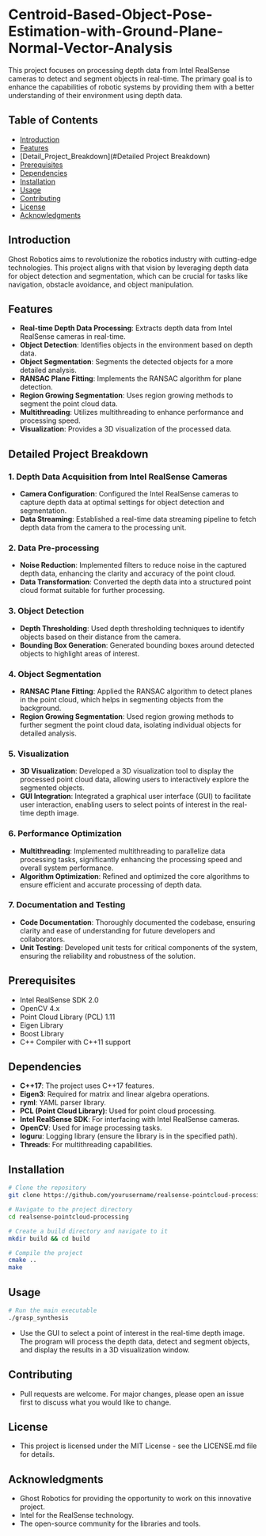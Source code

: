# Centroid-Based-Object-Pose-Estimation-with-Ground-Plane-Normal-Vector-Analysis

This project focuses on processing depth data from Intel RealSense cameras to detect and segment objects in real-time. The primary goal is to enhance the capabilities of robotic systems by providing them with a better understanding of their environment using depth data.

## Table of Contents
- [Introduction](#introduction)
- [Features](#features)
- [Detail_Project_Breakdown](#Detailed Project Breakdown)
- [Prerequisites](#prerequisites)
- [Dependencies](#dependencies)
- [Installation](#installation)
- [Usage](#usage)
- [Contributing](#contributing)
- [License](#license)
- [Acknowledgments](#acknowledgments)

## Introduction
Ghost Robotics aims to revolutionize the robotics industry with cutting-edge technologies. This project aligns with that vision by leveraging depth data for object detection and segmentation, which can be crucial for tasks like navigation, obstacle avoidance, and object manipulation.

## Features
- **Real-time Depth Data Processing**: Extracts depth data from Intel RealSense cameras in real-time.
- **Object Detection**: Identifies objects in the environment based on depth data.
- **Object Segmentation**: Segments the detected objects for a more detailed analysis.
- **RANSAC Plane Fitting**: Implements the RANSAC algorithm for plane detection.
- **Region Growing Segmentation**: Uses region growing methods to segment the point cloud data.
- **Multithreading**: Utilizes multithreading to enhance performance and processing speed.
- **Visualization**: Provides a 3D visualization of the processed data.


## Detailed Project Breakdown

### 1. Depth Data Acquisition from Intel RealSense Cameras
- **Camera Configuration**: Configured the Intel RealSense cameras to capture depth data at optimal settings for object detection and segmentation.
- **Data Streaming**: Established a real-time data streaming pipeline to fetch depth data from the camera to the processing unit.

### 2. Data Pre-processing
- **Noise Reduction**: Implemented filters to reduce noise in the captured depth data, enhancing the clarity and accuracy of the point cloud.
- **Data Transformation**: Converted the depth data into a structured point cloud format suitable for further processing.

### 3. Object Detection
- **Depth Thresholding**: Used depth thresholding techniques to identify objects based on their distance from the camera.
- **Bounding Box Generation**: Generated bounding boxes around detected objects to highlight areas of interest.

### 4. Object Segmentation
- **RANSAC Plane Fitting**: Applied the RANSAC algorithm to detect planes in the point cloud, which helps in segmenting objects from the background.
- **Region Growing Segmentation**: Used region growing methods to further segment the point cloud data, isolating individual objects for detailed analysis.

### 5. Visualization
- **3D Visualization**: Developed a 3D visualization tool to display the processed point cloud data, allowing users to interactively explore the segmented objects.
- **GUI Integration**: Integrated a graphical user interface (GUI) to facilitate user interaction, enabling users to select points of interest in the real-time depth image.

### 6. Performance Optimization
- **Multithreading**: Implemented multithreading to parallelize data processing tasks, significantly enhancing the processing speed and overall system performance.
- **Algorithm Optimization**: Refined and optimized the core algorithms to ensure efficient and accurate processing of depth data.

### 7. Documentation and Testing
- **Code Documentation**: Thoroughly documented the codebase, ensuring clarity and ease of understanding for future developers and collaborators.
- **Unit Testing**: Developed unit tests for critical components of the system, ensuring the reliability and robustness of the solution.

## Prerequisites
- Intel RealSense SDK 2.0
- OpenCV 4.x
- Point Cloud Library (PCL) 1.11
- Eigen Library
- Boost Library
- C++ Compiler with C++11 support

## Dependencies
- **C++17**: The project uses C++17 features.
- **Eigen3**: Required for matrix and linear algebra operations.
- **ryml**: YAML parser library.
- **PCL (Point Cloud Library)**: Used for point cloud processing.
- **Intel RealSense SDK**: For interfacing with Intel RealSense cameras.
- **OpenCV**: Used for image processing tasks.
- **loguru**: Logging library (ensure the library is in the specified path).
- **Threads**: For multithreading capabilities.

## Installation
```bash
# Clone the repository
git clone https://github.com/yourusername/realsense-pointcloud-processing.git

# Navigate to the project directory
cd realsense-pointcloud-processing

# Create a build directory and navigate to it
mkdir build && cd build

# Compile the project
cmake ..
make
```
## Usage

```bash
# Run the main executable
./grasp_synthesis
```

- Use the GUI to select a point of interest in the real-time depth image. The program will process the depth data, detect and segment objects, and display the results in a 3D visualization window.

## Contributing
- Pull requests are welcome. For major changes, please open an issue first to discuss what you would like to change.

## License
- This project is licensed under the MIT License - see the LICENSE.md file for details.

## Acknowledgments
- Ghost Robotics for providing the opportunity to work on this innovative project.
- Intel for the RealSense technology.
- The open-source community for the libraries and tools.